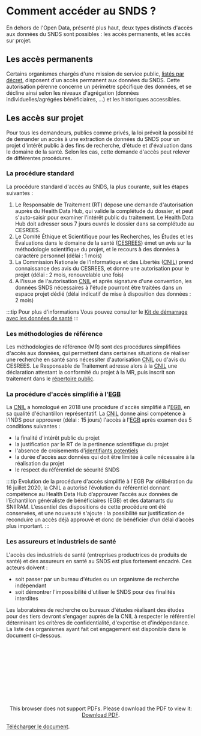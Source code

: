 # Comment accéder au SNDS ?
<!-- SPDX-License-Identifier: MPL-2.0 -->

En dehors de l'Open Data, présenté plus haut, deux types distincts d'accès aux données du SNDS sont possibles : les accès permanents, et les accès sur projet.

## Les accès permanents

Certains organismes chargés d'une mission de service public, [listés par décret](https://www.legifrance.gouv.fr/affichTexte.do?cidTexte=JORFTEXT000033702840&categorieLien=id), disposent d'un accès permanent aux données du SNDS.
Cette autorisation pérenne concerne un périmètre spécifique des données, et se décline ainsi selon les niveaux d'agrégation (données individuelles/agrégées bénéficiaires, …) et les historiques accessibles.

## Les accès sur projet

Pour tous les demandeurs, publics comme privés, la loi prévoit la possibilité de demander un accès à une extraction de données du SNDS pour un projet d'intérêt public à des fins de recherche, d'étude et d'évaluation dans le domaine de la santé.
Selon les cas, cette demande d'accès peut relever de différentes procédures.

### La procédure standard

La procédure standard d'accès au SNDS, la plus courante, suit les étapes suivantes :

1. Le Responsable de Traitement (RT) dépose une demande d'autorisation auprès du Health Data Hub, qui valide la complétude du dossier, et peut s'auto-saisir pour examiner l'intérêt public du traitement.  Le Health Data Hub doit adresser sous 7 jours ouvrés le dossier dans sa complétude au CESREES.
2. Le Comité Éthique et Scientifique pour les Recherches, les Études et les Évaluations dans le domaine de la santé ([CESREES](https://www.health-data-hub.fr/page/le-cesrees)) émet un avis sur la méthodologie scientifique du projet, et le recours à des données à caractère personnel (délai : 1 mois)
3. La Commission Nationale de l'Informatique et des Libertés ([CNIL](../glossaire/CNIL.md)) prend connaissance des avis du CESREES, et donne une autorisation pour le projet (délai : 2 mois, renouvelable une fois)
4. A l'issue de l'autorisation [CNIL](../glossaire/CNIL.md) et après signature d'une convention, les données SNDS nécessaires à l'étude pourront être traitées dans un espace projet dédié (délai indicatif de mise à disposition des données : 2 mois)

:::tip Pour plus d'informations
Vous pouvez consulter le [Kit de démarrage avec les données de santé](../formation_snds/starter_kit.md)
:::

### Les méthodologies de référence

Les méthodologies de référence (MR) sont des procédures simplifiées d'accès aux données, qui permettent dans certaines situations de réaliser une recherche en santé sans nécessiter d'autorisation [CNIL](../glossaire/CNIL.md) ou d'avis du CESREES.
Le Responsable de Traitement adresse alors à la [CNIL](../glossaire/CNIL.md) une déclaration attestant la conformité du projet à la MR, puis inscrit son traitement dans le [répertoire public](https://www.indsante.fr/fr/repertoire-public-des-etudes-realisees-sous-mr).

### La procédure d'accès simplifié à l'[EGB](../glossaire/EGB.md)

La [CNIL](../glossaire/CNIL.md) a homologué en 2018 une procédure d'accès simplifié à l'[EGB](../glossaire/EGB.md), en sa qualité d'échantillon représentatif.
La [CNIL](../glossaire/CNIL.md) donne ainsi compétence à l'INDS pour approuver (délai : 15 jours) l'accès à l'[EGB](../glossaire/EGB.md) après examen des 5 conditions suivantes :

- la finalité d'intérêt public du projet
- la justification par le RT de la pertinence scientifique du projet
- l'absence de croisements d'[identifiants potentiels](../glossaire/IdPotentiels.md)
- la durée d'accès aux données qui doit être limitée à celle nécessaire à la réalisation du projet
- le respect du référentiel de sécurité SNDS

:::tip Evolution de la procédure d'accès simplifié à l'EGB
Par délibération du 16 juillet 2020, la CNIL a autorisé l’évolution du référentiel donnant compétence au Health Data Hub d’approuver l’accès aux données de l’Echantillon généraliste de bénéficiaires (EGB) et des datamarts du SNIIRAM.
L’essentiel des dispositions de cette procédure ont été conservées, et une nouveauté s'ajoute : la possibilité sur justification de reconduire un accès déjà approuvé et donc de bénéficier d’un délai d’accès plus important.
:::


### Les assureurs et industriels de santé

L'accès des industriels de santé (entreprises productrices de produits de santé) et des assureurs en santé au SNDS est plus fortement encadré.
Ces acteurs doivent :

- soit passer par un bureau d'études ou un organisme de recherche indépendant
- soit démontrer l'impossibilité d'utiliser le SNDS pour des finalités interdites

Les laboratoires de recherche ou bureaux d'études réalisant des études pour des tiers devront s'engager auprès de la CNIL à respecter le référentiel déterminant les critères de confidentialité, d'expertise et d'indépendance. 
La liste des organismes ayant fait cet engagement est disponible dans le document ci-dessous. 

<p style="text-align: center;">
<object data="../files/INDS/Engagement_de_conformite_au_reférentiel_au_05-03-20.pdf" type="application/pdf" width="500px" height="450px">
    <embed src="../files/INDS/Engagement_de_conformite_au_reférentiel_au_05-03-20.pdf" type="application/pdf">
        <p>This browser does not support PDFs. Please download the PDF to view it: <a href="../files/INDS/Engagement_de_conformite_au_reférentiel_au_05-03-20.pdf">Download PDF</a>.</p>
    </embed>
</object>
</p>

[Télécharger le document](../files/INDS/Engagement_de_conformite_au_reférentiel_au_05-03-20.pdf).
